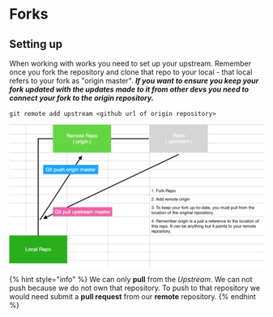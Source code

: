 # Forks

## Setting up

When working with works you need to set up your upstream. Remember once you fork the repository and clone that repo to your local - that local refers to your fork as "origin master". _**If you want to ensure you keep your fork updated with the updates made to it from other devs you need to connect your fork to the origin repository.**_

```
git remote add upstream <github url of origin repository>
```

![Visual for Forked Repo&apos;s](../../../.gitbook/assets/screen-shot-2019-07-08-at-2.25.38-pm.png)

{% hint style="info" %}
We can only **pull** from the _Upstream_. We can not push because we do not own that repository. To push to that repository we would need submit a **pull request** from our **remote** repository.
{% endhint %}

